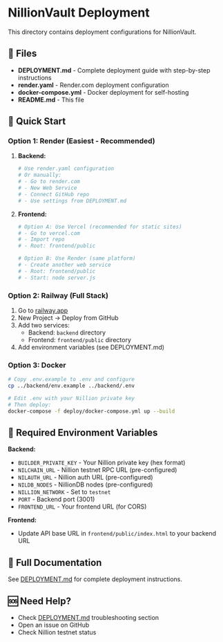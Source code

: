 # NillionVault Deployment

This directory contains deployment configurations for NillionVault.

## 📁 Files

- **DEPLOYMENT.md** - Complete deployment guide with step-by-step instructions
- **render.yaml** - Render.com deployment configuration
- **docker-compose.yml** - Docker deployment for self-hosting
- **README.md** - This file

## 🚀 Quick Start

### Option 1: Render (Easiest - Recommended)

1. **Backend:**
   ```bash
   # Use render.yaml configuration
   # Or manually:
   # - Go to render.com
   # - New Web Service
   # - Connect GitHub repo
   # - Use settings from DEPLOYMENT.md
   ```

2. **Frontend:**
   ```bash
   # Option A: Use Vercel (recommended for static sites)
   # - Go to vercel.com
   # - Import repo
   # - Root: frontend/public
   
   # Option B: Use Render (same platform)
   # - Create another web service
   # - Root: frontend/public
   # - Start: node server.js
   ```

### Option 2: Railway (Full Stack)

1. Go to [railway.app](https://railway.app)
2. New Project → Deploy from GitHub
3. Add two services:
   - Backend: `backend` directory
   - Frontend: `frontend/public` directory
4. Add environment variables (see DEPLOYMENT.md)

### Option 3: Docker

```bash
# Copy .env.example to .env and configure
cp ../backend/env.example ../backend/.env

# Edit .env with your Nillion private key
# Then deploy:
docker-compose -f deploy/docker-compose.yml up --build
```

## 🔐 Required Environment Variables

**Backend:**
- `BUILDER_PRIVATE_KEY` - Your Nillion private key (hex format)
- `NILCHAIN_URL` - Nillion testnet RPC URL (pre-configured)
- `NILAUTH_URL` - Nillion auth URL (pre-configured)
- `NILDB_NODES` - NillionDB nodes (pre-configured)
- `NILLION_NETWORK` - Set to `testnet`
- `PORT` - Backend port (3001)
- `FRONTEND_URL` - Your frontend URL (for CORS)

**Frontend:**
- Update API base URL in `frontend/public/index.html` to your backend URL

## 📖 Full Documentation

See [DEPLOYMENT.md](./DEPLOYMENT.md) for complete deployment instructions.

## 🆘 Need Help?

- Check [DEPLOYMENT.md](./DEPLOYMENT.md) troubleshooting section
- Open an issue on GitHub
- Check Nillion testnet status
